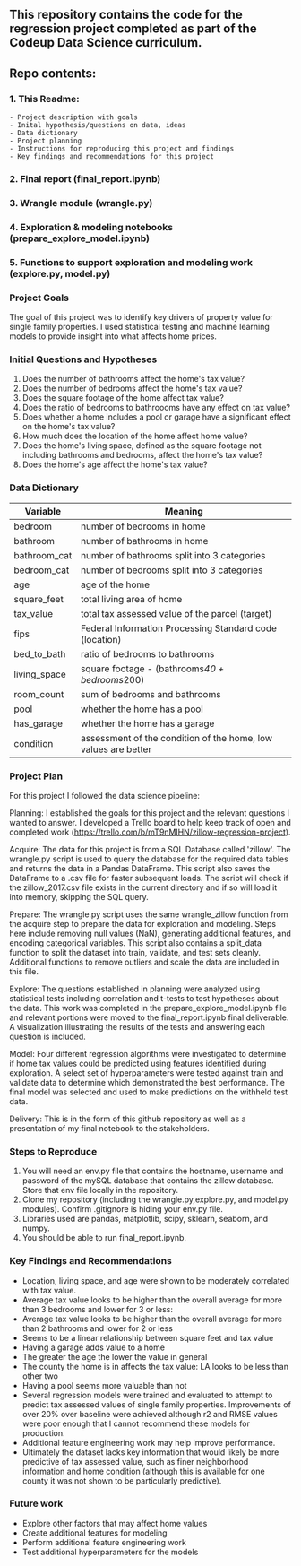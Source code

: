 ## This repository contains the code for the regression project completed as part of the Codeup Data Science curriculum. 

## Repo contents:
### 1. This Readme:
    - Project description with goals
    - Inital hypothesis/questions on data, ideas
    - Data dictionary
    - Project planning
    - Instructions for reproducing this project and findings
    - Key findings and recommendations for this project
### 2. Final report (final_report.ipynb)
### 3. Wrangle module (wrangle.py)
### 4. Exploration & modeling notebooks (prepare_explore_model.ipynb)
### 5. Functions to support exploration and modeling work (explore.py, model.py)

### Project Goals

The goal of this project was to identify key drivers of property value for single family properties. I used statistical testing and machine learning models to provide insight into what affects home prices.

### Initial Questions and Hypotheses

1. Does the number of bathrooms affect the home's tax value?
2. Does the number of bedrooms affect the home's tax value?
3. Does the square footage of the home affect tax value?
4. Does the ratio of bedrooms to bathroooms have any effect on tax value?
5. Does whether a home includes a pool or garage have a significant effect on the home's tax value?
6. How much does the location of the home affect home value?
7. Does the home's living space, defined as the square footage not including bathrooms and bedrooms, affect the home's tax value?
8. Does the home's age affect the home's tax value?


### Data Dictionary

| Variable    | Meaning     |
| ----------- | ----------- |
| bedroom    |  number of bedrooms in home         |
| bathroom           |  number of bathrooms in home          |
| bathroom_cat    |  number of bathrooms split into 3 categories     |
| bedroom_cat   |  number of bedrooms split into 3 categories     |
| age    |  age of the home   |
| square_feet    |  total living area of home    |
| tax_value           | total tax assessed value of the parcel (target) |
| fips    |  Federal Information Processing Standard code (location)       |
| bed_to_bath    |  ratio of bedrooms to bathrooms      |
| living_space   |  square footage - (bathrooms*40 + bedrooms*200)       |
| room_count    |  sum of bedrooms and bathrooms       |
| pool    |  whether the home has a pool      |
| has_garage   |  whether the home has a garage      |
| condition   |  assessment of the condition of the home, low values are better       |


### Project Plan

For this project I followed the data science pipeline:

Planning: I established the goals for this project and the relevant questions I wanted to answer. I developed a Trello board to help keep track of open and completed work (https://trello.com/b/mT9nMlHN/zillow-regression-project).

Acquire: The data for this project is from a SQL Database called 'zillow'. The wrangle.py script is used to query the database for the required data tables and returns the data in a Pandas DataFrame. This script also saves the DataFrame to a .csv file for faster subsequent loads. The script will check if the zillow_2017.csv file exists in the current directory and if so will load it into memory, skipping the SQL query.

Prepare: The wrangle.py script uses the same wrangle_zillow function from the acquire step to prepare the data for exploration and modeling. Steps here include removing null values (NaN), generating additional features, and encoding categorical variables. This script also contains a split_data function to split the dataset into train, validate, and test sets cleanly. Additional functions to remove outliers and scale the data are included in this file.

Explore: The questions established in planning were analyzed using statistical tests including correlation and t-tests to test hypotheses about the data. This work was completed in the prepare_explore_model.ipynb file and relevant portions were moved to the final_report.ipynb final deliverable. A visualization illustrating the results of the tests and answering each question is included. 

Model: Four different regression algorithms were investigated to determine if home tax values could be predicted using features identified during exploration. A select set of hyperparameters were tested against train and validate data to determine which demonstrated the best performance. The final model was selected and used to make predictions on the withheld test data.

Delivery: This is in the form of this github repository as well as a presentation of my final notebook to the stakeholders.

### Steps to Reproduce

1. You will need an env.py file that contains the hostname, username and password of the mySQL database that contains the zillow database. Store that env file locally in the repository. 
2. Clone my repository (including the wrangle.py,explore.py, and model.py modules). Confirm .gitignore is hiding your env.py file.
3. Libraries used are pandas, matplotlib, scipy, sklearn, seaborn, and numpy.
4. You should be able to run final_report.ipynb.

### Key Findings and Recommendations

- Location, living space, and age were shown to be moderately correlated with tax value.
- Average tax value looks to be higher than the overall average for more than 3 bedrooms and lower for 3 or less:
- Average tax value looks to be higher than the overall average for more than 2 bathrooms and lower for 2 or less
- Seems to be a linear relationship between square feet and tax value
- Having a garage adds value to a home
- The greater the age the lower the value in general
- The county the home is in affects the tax value: LA looks to be less than other two
- Having a pool seems more valuable than not
- Several regression models were trained and evaluated to attempt to predict tax assessed values of single family properties. Improvements of over 20% over baseline were achieved although r2 and RMSE values were poor enough that I cannot recommend these models for production.
- Additional feature engineering work may help improve performance.
- Ultimately the dataset lacks key information that would likely be more predictive of tax assessed value, such as finer neighborhood information and home condition (although this is available for one county it was not shown to be particularly predictive). 

### Future work

- Explore other factors that may affect home values
- Create additional features for modeling
- Perform additional feature engineering work 
- Test additional hyperparameters for the models
